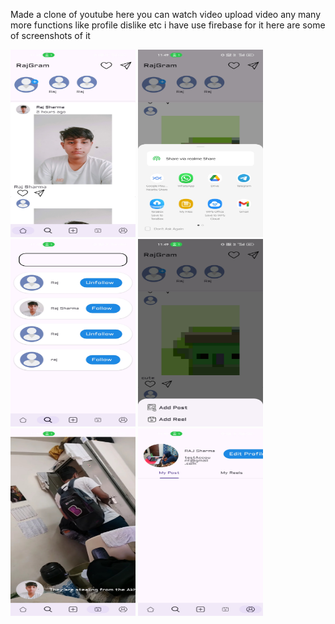 Made a clone of youtube here you can watch video upload video any many more functions like profile dislike etc
i have use firebase for it
here are some of screenshots of it


<img src="RajGram1.jpg" alt="Alt text" width="200" height="300">

<img src="RajGram2.jpg" alt="Alt text" width="200" height="300">

<img src="RajGram3.jpg" alt="Alt text" width="200" height="300">

<img src="RajGram4.jpg" alt="Alt text" width="200" height="300">

<img src="RajGram5.jpg" alt="Alt text" width="200" height="300">

<img src="RajGram6.jpg" alt="Alt text" width="200" height="300">
